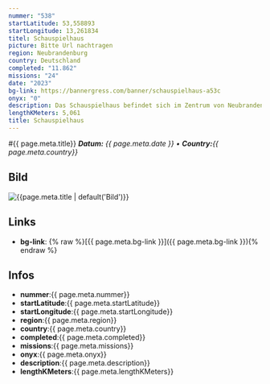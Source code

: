 ```yaml
---
nummer: "538"
startLatitude: 53,558893
startLongitude: 13,261834
titel: Schauspielhaus
picture: Bitte Url nachtragen
region: Neubrandenburg
country: Deutschland
completed: "11.862"
missions: "24"
date: "2023"
bg-link: https://bannergress.com/banner/schauspielhaus-a53c
onyx: "0"
description: Das Schauspielhaus befindet sich im Zentrum von Neubrandenburg. Es ist das älteste erhaltene Theater von Mecklenburg Vorpommern.
lengthKMeters: 5,061
title: Schauspielhaus
---
```


#{{ page.meta.title}}
_**Datum:** {{ page.meta.date }} • **Country:**{{ page.meta.country}}_

## Bild
![{{page.meta.title | default('Bild')}}]({{page.meta.picture}})

## Links
- **bg-link**: {% raw %}[{{ page.meta.bg-link }}]({{ page.meta.bg-link }}){% endraw %}

## Infos
- **nummer**:{{ page.meta.nummer}}
- **startLatitude**:{{ page.meta.startLatitude}}
- **startLongitude**:{{ page.meta.startLongitude}}
- **region**:{{ page.meta.region}}
- **country**:{{ page.meta.country}}
- **completed**:{{ page.meta.completed}}
- **missions**:{{ page.meta.missions}}
- **onyx**:{{ page.meta.onyx}}
- **description**:{{ page.meta.description}}
- **lengthKMeters**:{{ page.meta.lengthKMeters}}

